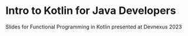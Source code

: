 # Intro to Kotlin for Java Developers
Slides for Functional Programming in Kotlin presented at Devnexus 2023
